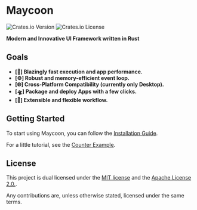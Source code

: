 # Maycoon

![Crates.io Version](https://img.shields.io/crates/v/maycoon)
![Crates.io License](https://img.shields.io/crates/l/maycoon)

**Modern and Innovative UI Framework written in Rust**

## Goals

- **[🚀] Blazingly fast execution and app performance.**
- **[⚙️] Robust and memory-efficient event loop.**
- **[🌐] Cross-Platform Compatibility (currently only Desktop).**
- **[🛸] Package and deploy Apps with a few clicks.**
- **[🧩] Extensible and flexible workflow.**

## Getting Started

To start using Maycoon, you can follow
the [Installation Guide](https://maycoon-ui.github.io/guide/qick-start/installation.html).

For a little tutorial, see the [Counter Example](https://maycoon-ui.github.io/guide/qick-start/basic-app.html).

## License

This project is dual licensed under the [MIT license](LICENSE-MIT) and the [Apache License 2.0.](LICENSE-APACHE).

Any contributions are, unless otherwise stated, licensed under the same terms.
